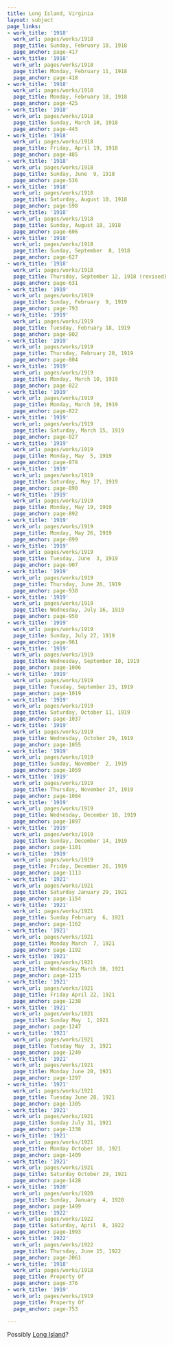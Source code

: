 ```yaml
---
title: Long Island, Virginia
layout: subject
page_links:
- work_title: '1918'
  work_url: pages/works/1918
  page_title: Sunday, February 10, 1918
  page_anchor: page-417
- work_title: '1918'
  work_url: pages/works/1918
  page_title: Monday, February 11, 1918
  page_anchor: page-418
- work_title: '1918'
  work_url: pages/works/1918
  page_title: Monday, February 18, 1918
  page_anchor: page-425
- work_title: '1918'
  work_url: pages/works/1918
  page_title: Sunday, March 10, 1918
  page_anchor: page-445
- work_title: '1918'
  work_url: pages/works/1918
  page_title: Friday, April 19, 1918
  page_anchor: page-485
- work_title: '1918'
  work_url: pages/works/1918
  page_title: Sunday, June  9, 1918
  page_anchor: page-536
- work_title: '1918'
  work_url: pages/works/1918
  page_title: Saturday, August 10, 1918
  page_anchor: page-598
- work_title: '1918'
  work_url: pages/works/1918
  page_title: Sunday, August 18, 1918
  page_anchor: page-606
- work_title: '1918'
  work_url: pages/works/1918
  page_title: Sunday, September  8, 1918
  page_anchor: page-627
- work_title: '1918'
  work_url: pages/works/1918
  page_title: Thursday, September 12, 1918 (revised)
  page_anchor: page-631
- work_title: '1919'
  work_url: pages/works/1919
  page_title: Sunday, February  9, 1919
  page_anchor: page-793
- work_title: '1919'
  work_url: pages/works/1919
  page_title: Tuesday, February 18, 1919
  page_anchor: page-802
- work_title: '1919'
  work_url: pages/works/1919
  page_title: Thursday, February 20, 1919
  page_anchor: page-804
- work_title: '1919'
  work_url: pages/works/1919
  page_title: Monday, March 10, 1919
  page_anchor: page-822
- work_title: '1919'
  work_url: pages/works/1919
  page_title: Monday, March 10, 1919
  page_anchor: page-822
- work_title: '1919'
  work_url: pages/works/1919
  page_title: Saturday, March 15, 1919
  page_anchor: page-827
- work_title: '1919'
  work_url: pages/works/1919
  page_title: Monday, May  5, 1919
  page_anchor: page-878
- work_title: '1919'
  work_url: pages/works/1919
  page_title: Saturday, May 17, 1919
  page_anchor: page-890
- work_title: '1919'
  work_url: pages/works/1919
  page_title: Monday, May 19, 1919
  page_anchor: page-892
- work_title: '1919'
  work_url: pages/works/1919
  page_title: Monday, May 26, 1919
  page_anchor: page-899
- work_title: '1919'
  work_url: pages/works/1919
  page_title: Tuesday, June  3, 1919
  page_anchor: page-907
- work_title: '1919'
  work_url: pages/works/1919
  page_title: Thursday, June 26, 1919
  page_anchor: page-930
- work_title: '1919'
  work_url: pages/works/1919
  page_title: Wednesday, July 16, 1919
  page_anchor: page-950
- work_title: '1919'
  work_url: pages/works/1919
  page_title: Sunday, July 27, 1919
  page_anchor: page-961
- work_title: '1919'
  work_url: pages/works/1919
  page_title: Wednesday, September 10, 1919
  page_anchor: page-1006
- work_title: '1919'
  work_url: pages/works/1919
  page_title: Tuesday, September 23, 1919
  page_anchor: page-1019
- work_title: '1919'
  work_url: pages/works/1919
  page_title: Saturday, October 11, 1919
  page_anchor: page-1037
- work_title: '1919'
  work_url: pages/works/1919
  page_title: Wednesday, October 29, 1919
  page_anchor: page-1055
- work_title: '1919'
  work_url: pages/works/1919
  page_title: Sunday, November  2, 1919
  page_anchor: page-1059
- work_title: '1919'
  work_url: pages/works/1919
  page_title: Thursday, November 27, 1919
  page_anchor: page-1084
- work_title: '1919'
  work_url: pages/works/1919
  page_title: Wednesday, December 10, 1919
  page_anchor: page-1097
- work_title: '1919'
  work_url: pages/works/1919
  page_title: Sunday, December 14, 1919
  page_anchor: page-1101
- work_title: '1919'
  work_url: pages/works/1919
  page_title: Friday, December 26, 1919
  page_anchor: page-1113
- work_title: '1921'
  work_url: pages/works/1921
  page_title: Saturday January 29, 1921
  page_anchor: page-1154
- work_title: '1921'
  work_url: pages/works/1921
  page_title: Sunday February  6, 1921
  page_anchor: page-1162
- work_title: '1921'
  work_url: pages/works/1921
  page_title: Monday March  7, 1921
  page_anchor: page-1192
- work_title: '1921'
  work_url: pages/works/1921
  page_title: Wednesday March 30, 1921
  page_anchor: page-1215
- work_title: '1921'
  work_url: pages/works/1921
  page_title: Friday April 22, 1921
  page_anchor: page-1238
- work_title: '1921'
  work_url: pages/works/1921
  page_title: Sunday May  1, 1921
  page_anchor: page-1247
- work_title: '1921'
  work_url: pages/works/1921
  page_title: Tuesday May  3, 1921
  page_anchor: page-1249
- work_title: '1921'
  work_url: pages/works/1921
  page_title: Monday June 20, 1921
  page_anchor: page-1297
- work_title: '1921'
  work_url: pages/works/1921
  page_title: Tuesday June 28, 1921
  page_anchor: page-1305
- work_title: '1921'
  work_url: pages/works/1921
  page_title: Sunday July 31, 1921
  page_anchor: page-1338
- work_title: '1921'
  work_url: pages/works/1921
  page_title: Monday October 10, 1921
  page_anchor: page-1409
- work_title: '1921'
  work_url: pages/works/1921
  page_title: Saturday October 29, 1921
  page_anchor: page-1428
- work_title: '1920'
  work_url: pages/works/1920
  page_title: Sunday, January  4, 1920
  page_anchor: page-1499
- work_title: '1922'
  work_url: pages/works/1922
  page_title: Saturday, April  8, 1922
  page_anchor: page-1993
- work_title: '1922'
  work_url: pages/works/1922
  page_title: Thursday, June 15, 1922
  page_anchor: page-2061
- work_title: '1918'
  work_url: pages/works/1918
  page_title: Property Of
  page_anchor: page-376
- work_title: '1919'
  work_url: pages/works/1919
  page_title: Property Of
  page_anchor: page-753

---
```

<p>Possibly <a href='../subjects/7203' title='Long Island, Virginia'>Long Island</a>?</p>